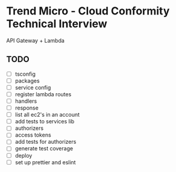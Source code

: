 # Trend Micro - Cloud Conformity Technical Interview
API Gateway + Lambda


## TODO
- [ ] tsconfig
- [ ] packages
- [ ] service config
- [ ] register lambda routes
- [ ] handlers
- [ ] response
- [ ] list all ec2's in an account
- [ ] add tests to services lib
- [ ] authorizers
- [ ] access tokens
- [ ] add tests for authorizers
- [ ] generate test coverage
- [ ] deploy
- [ ] set up prettier and eslint
